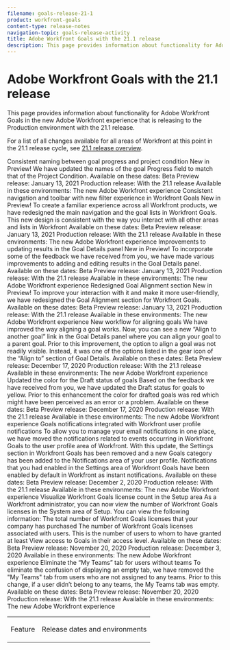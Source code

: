```yaml
---
filename: goals-release-21-1
product: workfront-goals
content-type: release-notes
navigation-topic: goals-release-activity
title: Adobe Workfront Goals with the 21.1 release
description: This page provides information about functionality for Adobe Workfront Goals in the new Adobe Workfront experience that is releasing to the Production environment with the 21.1 release.
---
```


# Adobe Workfront Goals with the 21.1 release

This page provides information about functionality for Adobe Workfront Goals in the new Adobe Workfront experience that is releasing to the Production environment with the 21.1 release.

For a list of all changes available for all areas of Workfront at this point in the 21.1 release cycle, see [21.1 release overview](../../../product-announcements/product-releases/21.1-release-activity/21-1-release-overview.md).

<table> 
 <col> 
 <col> 
 <tbody> 
  <tr> 
   <td> <p><span class="bold">Feature</span> </p> </td> 
   <td> <p><span class="bold">Release dates and environments</span> </p> </td> 
  </tr> Consistent naming between goal progress and project condition New in Preview! We have updated the names of the goal Progress field to match that of the Project Condition. Available on these dates: Beta Preview release: January 13, 2021 Production release: With the 21.1 release Available in these environments: The new Adobe Workfront experience Consistent navigation and toolbar with new filter experience in Workfront Goals New in Preview! To create a familiar experience across all Workfront products, we have redesigned the main navigation and the goal lists in Workfront Goals. This new design is consistent with the way you interact with all other areas and lists in Workfront Available on these dates: Beta Preview release: January 13, 2021 Production release: With the 21.1 release Available in these environments: The new Adobe Workfront experience Improvements to updating results in the Goal Details panel New in Preview! To incorporate some of the feedback we have received from you, we have made various improvements to adding and editing results in the Goal Details panel. Available on these dates: Beta Preview release: January 13, 2021 Production release: With the 21.1 release Available in these environments: The new Adobe Workfront experience Redesigned Goal Alignment section New in Preview! To improve your interaction with it and make it more user-friendly, we have redesigned the Goal Alignment section for Workfront Goals. Available on these dates: Beta Preview release: January 13, 2021 Production release: With the 21.1 release Available in these environments: The new Adobe Workfront experience New workflow for aligning goals We have improved the way aligning a goal works. Now, you can see a new “Align to another goal” link in the Goal Details panel where you can align your goal to a parent goal. Prior to this improvement, the option to align a goal was not readily visible. Instead, it was one of the options listed in the gear icon of the “Align to” section of Goal Details. Available on these dates: Beta Preview release: December 17, 2020 Production release: With the 21.1 release Available in these environments: The new Adobe Workfront experience Updated the color for the Draft status of goals Based on the feedback we have received from you, we have updated the Draft status for goals to yellow. Prior to this enhancement the color for drafted goals was red which might have been perceived as an error or a problem. Available on these dates: Beta Preview release: December 17, 2020 Production release: With the 21.1 release Available in these environments: The new Adobe Workfront experience Goals notifications integrated with Workfront user profile notifications To allow you to manage your email notifications in one place, we have moved the notifications related to events occurring in Workfront Goals to the user profile area of Workfront. With this update, the Settings section in Workfront Goals has been removed and a new Goals category has been added to the Notifications area of your user profile. Notifications that you had enabled in the Settings area of Workfront Goals have been enabled by default in Workfront as instant notifications. Available on these dates: Beta Preview release: December 2, 2020 Production release: With the 21.1 release Available in these environments: The new Adobe Workfront experience Visualize Workfront Goals license count in the Setup area As a Workfront administrator, you can now view the number of Workfront Goals licenses in the System area of Setup. You can view the following information: The total number of Workfront Goals licenses that your company has purchased The number of Workfront Goals licenses associated with users. This is the number of users to whom to have granted at least View access to Goals in their access level. Available on these dates: Beta Preview release: November 20, 2020 Production release: December 3, 2020 Available in these environments: The new Adobe Workfront experience Eliminate the “My Teams” tab for users without teams To eliminate the confusion of displaying an empty tab, we have removed the "My Teams" tab from users who are not assigned to any teams. Prior to this change, if a user didn’t belong to any teams, the My Teams tab was empty. Available on these dates: Beta Preview release: November 20, 2020 Production release: With the 21.1 release Available in these environments: The new Adobe Workfront experience 
 </tbody> 
</table>


